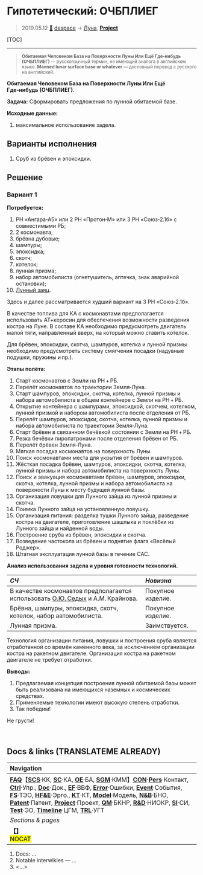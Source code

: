 # Гипотетический: ОЧБПЛИЕГ
> 2019.05.12 [🚀](../index/index.md) [despace](index.md) → [Луна](moon.md), **[Project](project.md)**

[TOC]

---

> <small>**Обитаемая Человеком База на Поверхности Луны Или Ещё Где‑нибудь (ОЧБПЛИЕГ)** — русскоязычный термин, не имеющий аналога в английском языке. **Manned lunar surface base or whatever** — дословный перевод с русского на английский.</small>

**Обитаемая Человеком База на Поверхности Луны Или Ещё Где‑нибудь (ОЧБПЛИЕГ)**.

**Задача:** Сформировать предложения по лунной обитаемой базе.

**Исходные данные:**

   1. максимальное использование задела.



## Варианты исполнения
   1. Сруб из брёвен и эпоксидки.



## Решение

### Вариант 1
**Потребуется:**

   1. РН «Ангара‑А5» или 2 РН «Протон‑М» или 3 РН «Союз‑2.1б» с совместимыми РБ;
   1. 2 космонавта;
   1. брёвна дубовые;
   1. шампуры;
   1. эпоксидка;
   1. скотч;
   1. котелок;
   1. лунная призма;
   1. набор автомобилиста (огнетушитель, аптечка, знак аварийной остановки);
   1. [Лунный заяц](moon.md).

Здесь и далее рассматривается худший вариант на 3 РН «Союз‑2.1б».

В качестве топлива для КА с космонавтами предполагается использовать АТ+керосин для обеспечения возможности разведения костра на Луне. В составе КА необходимо предусмотреть двигатель малой тяги, направленный вверх, на который можно ставить котелок.

Для брёвен, эпоксидки, скотча, шампуров, котелка и лунной призмы необходимо предусмотреть систему смягчения посадки (надувные подушки, пружины и пр.).

**Этапы полёта:**

   1. Старт космонавтов с Земли на РН + РБ.
   1. Перелёт космонавтов по траектории Земля‑Луна.
   1. Старт шампуров, эпоксидки, скотча, котелка, лунной призмы и набора автомобилиста в общем контейнере с Земли на РН + РБ.
   1. Открытие контейнера с шампурами, эпоксидкой, скотчем, котелком, лунной призмой и набором автомобилиста после отделения от РБ.
   1. Перелёт шампуров, эпоксидки, скотча, котелка, лунной призмы и набора автомобилиста по траектории Земля‑Луна.
   1. Старт брёвен в связанном бечёвкой состоянии с Земли на РН + РБ.
   1. Резка бечёвки пиропатронами после отделения брёвен от РБ.
   1. Перелёт брёвен Земля‑Луна.
   1. Мягкая посадка космонавтов на поверхность Луны.
   1. Поиск космонавтами места для укрытия от брёвен и шампуров.
   1. Жёсткая посадка брёвен, шампуров, эпоксидки, скотча, котелка, лунной призмы и набора автомобилиста на поверхность Луны.
   1. Поиск и эвакуация космонавтами брёвен, шампуров, эпоксидки, скотча, котелка, лунной призмы и набора автомобилиста на поверхности Луны к месту будущей лунной базы.
   1. Организация ловушки для Лунного зайца из лунной призмы и скотча.
   1. Поимка Лунного зайца на установленную ловушку.
   1. Организация питания: разделка тушки Лунного зайца, разведение костра на двигателе, приготовление шашлыка и похлёбки из Лунного зайца и найденной воды.
   1. Построение сруба из брёвен, эпоксидки и скотча.
   1. Возведение частокола из брёвен и поднятие флага «Весёлый Роджер».
   1. Штатная эксплуатация лунной базы в течение САС.

**Анализ использования задела и уровня готовности технологий.**

|*СЧ*|*Новизна*|
|:--|:--|
|В качестве космонавтов предполагается использовать [О.Ю. Седых](zz_sedykh1.md) и А.М. Крайнова.|Покупное изделие.|
|Брёвна, шампуры, эпоксидка, скотч, котелок, набор автомобилиста.|Покупное изделие.|
|Лунная призма.|Заимствуется.|

Технология организации питания, ловушки и построения сруба является отработанной со времён каменного века, за исключением организации костра на ракетном двигателе. Организация костра на ракетном двигателе не требует отработки.

**Выводы:**

   1. Предлагаемая концепция построения лунной обитаемой базы может быть реализована на имеющихся наземных и космических средствах.
   1. Применяемые технологии имеют высокую степень отработки.
   1. Так победим!

Не грусти!



<p style="page-break-after:always"> </p>

## Docs & links (TRANSLATEME ALREADY)
|Navigation|
|:--|
|**[FAQ](faq.md)**【**[SCS](scs.md)**·КК, **[SC](sc.md)**·КА, **[OE](oe.md)**·БА, **[SGM](sgm.md)**·КММ】**[CON](contact.md)·[Pers](person.md)**·Контакт, **[Ctrl](control.md)**·Упр., **[Doc](doc.md)**·Док., **[EF](ef.md)**·ВВФ, **[Error](error.md)**·Ошибки, **[Event](event.md)**·События, **[FS](fs.md)**·ТЭО, **[HF&E](hfe.md)**·Эрго., **[KT](kt.md)**·КТ, **[Model](model.md)**·Модель, **[N&B](nnb.md)**·БНО, **[Patent](патент.md)**·Патент, **[Project](project.md)**·Проект, **[QM](qm.md)**·БКНР, **[R&D](rnd.md)**·НИОКР, **[SI](si.md)**·СИ, **[Test](test.md)**·ЭО, **[Timeline](timeline.md)**·ЦГМ, **[TRL](trl.md)**·УГТ|
|*Sections & pages*|
|**【[](.md)】**<br> <mark>NOCAT</mark>|

   1. Docs: …
   1. Notable interwikies — …
   1. <…>
